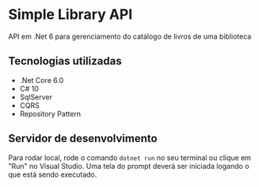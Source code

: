 # Simple Library API
API em .Net 6 para gerenciamento do catálogo de livros de uma biblioteca

## Tecnologias utilizadas
- .Net Core 6.0
- C# 10
- SqlServer
- CQRS
- Repository Pattern

## Servidor de desenvolvimento
Para rodar local, rode o comando `dotnet run` no seu terminal ou clique em "Run" no Visual Studio. Uma tela do prompt deverá ser iniciada logando o que está sendo executado.

